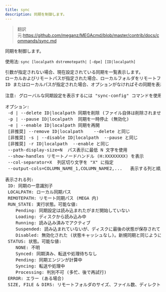 ```yaml
---
title: sync
description: 同期を制御します。
---
```


>翻訳元:https://github.com/meganz/MEGAcmd/blob/master/contrib/docs/commands/sync.md

同期を制御します。

使用法: `sync [localpath dstremotepath| [-dpe] [ID|localpath]`
<pre>
引数が指定されない場合、現在設定されている同期を一覧表示します。
ローカルおよびリモートパスが指定された場合、ローカルフォルダをリモートフォルダと同期します。
ID またはローカルパスが指定された場合、オプションがなければその同期を表示します。

注意: グローバルな同期設定を表示するには "sync-config" コマンドを使用してください。

オプション:
 -d | --delete ID|localpath	同期を削除 (ファイル自体は削除されません)
 -p | --pause ID|localpath	同期を一時停止 (無効化)
 -e | --enable ID|localpath	同期を再開
 [非推奨] --remove ID|localpath	--delete と同じ
 [非推奨] -s | --disable ID|localpath	--pause と同じ
 [非推奨] -r ID|localpath	--enable と同じ
 --path-display-size=N	パス表示に最低 N 文字を使用
 --show-handles	リモートノードハンドル (H:XXXXXXXX) を表示
 --col-separator=X	列区切り文字を "X" に指定
 --output-cols=COLUMN_NAME_1,COLUMN_NAME2,...	表示する列と順序を指定

表示される列:
 ID: 同期の一意識別子
 LOCALPATH: ローカル同期パス
 REMOTEPATH: リモート同期パス (MEGA 内)
 RUN_STATE: 実行状態。可能な値:
 	Pending: 同期設定は読み込まれたがまだ開始していない
 	Loading: ディスクから読み込み中
 	Running: 読み込み済みでアクティブ
 	Suspended: 読み込まれていないが、ディスクに最後の状態が保存されている
 	Disabled: 無効化された (状態キャッシュなし)。新規同期と同じように開始される
 STATUS: 状態。可能な値:
 	NONE: 不明
 	Synced: 同期済み、転送や処理待ちなし
 	Pending: 同期エンジンが計算中
 	Syncing: 転送や処理中
 	Processing: 判別不可 (多忙、後で再試行)
 ERROR: エラー (ある場合)
 SIZE, FILE & DIRS: リモートフォルダのサイズ、ファイル数、ディレクトリ数
</pre>

